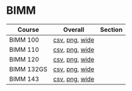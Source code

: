 # BIMM

| Course | Overall | Section |
| ------ | ------- | ------- |
| BIMM 100 | [csv](https://github.com/UCSD-Historical-Enrollment-Data/2024Summer1/blob/main/overall/BIMM%20100.csv), [png](https://raw.githubusercontent.com/UCSD-Historical-Enrollment-Data/2024Summer1/main/plot_overall/BIMM%20100.png), [wide](https://raw.githubusercontent.com/UCSD-Historical-Enrollment-Data/2024Summer1/main/plot_overall_wide/BIMM%20100.png) |  |
| BIMM 110 | [csv](https://github.com/UCSD-Historical-Enrollment-Data/2024Summer1/blob/main/overall/BIMM%20110.csv), [png](https://raw.githubusercontent.com/UCSD-Historical-Enrollment-Data/2024Summer1/main/plot_overall/BIMM%20110.png), [wide](https://raw.githubusercontent.com/UCSD-Historical-Enrollment-Data/2024Summer1/main/plot_overall_wide/BIMM%20110.png) |  |
| BIMM 120 | [csv](https://github.com/UCSD-Historical-Enrollment-Data/2024Summer1/blob/main/overall/BIMM%20120.csv), [png](https://raw.githubusercontent.com/UCSD-Historical-Enrollment-Data/2024Summer1/main/plot_overall/BIMM%20120.png), [wide](https://raw.githubusercontent.com/UCSD-Historical-Enrollment-Data/2024Summer1/main/plot_overall_wide/BIMM%20120.png) |  |
| BIMM 132GS | [csv](https://github.com/UCSD-Historical-Enrollment-Data/2024Summer1/blob/main/overall/BIMM%20132GS.csv), [png](https://raw.githubusercontent.com/UCSD-Historical-Enrollment-Data/2024Summer1/main/plot_overall/BIMM%20132GS.png), [wide](https://raw.githubusercontent.com/UCSD-Historical-Enrollment-Data/2024Summer1/main/plot_overall_wide/BIMM%20132GS.png) |  |
| BIMM 143 | [csv](https://github.com/UCSD-Historical-Enrollment-Data/2024Summer1/blob/main/overall/BIMM%20143.csv), [png](https://raw.githubusercontent.com/UCSD-Historical-Enrollment-Data/2024Summer1/main/plot_overall/BIMM%20143.png), [wide](https://raw.githubusercontent.com/UCSD-Historical-Enrollment-Data/2024Summer1/main/plot_overall_wide/BIMM%20143.png) |  |
